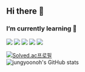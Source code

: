 ## Hi there 👋 

### I’m currently learning 🌱
<p align="left">
    <img src="https://img.shields.io/badge/JAVA-007396?style=flat-square&logo=java&logoColor=white">
    <img src="https://img.shields.io/badge/Spring-6DB33F?style=flat-square&logo=Spring&logoColor=white">
    <img src="https://img.shields.io/badge/mysql-4479A1?style=flat-square&logo=mysql&logoColor=white">
<!--     <img src="https://img.shields.io/badge/mariaDB-003545?style=flat-square&logo=mariaDB&logoColor=white"> -->
    <img src="https://img.shields.io/badge/Node.js-339933?style=flat-square&logo=Node.js&logoColor=white">
    <img src="https://img.shields.io/badge/Amazon_AWS-232F3E?style=flat-square&logo=Amazon AWS&logoColor=white">
</p>

<!-- ### About Me -->
<!-- <a href="https://goofy-limburger-3f3.notion.site/Jung-Yoonoh-958f7179a9464d938906cbc5da3ea71a"><img src="https://img.shields.io/badge/Notion-000000?style=flat-square&logo=Notion&logoColor=white"/></a> -->
    
[![Solved.ac프로필](http://mazassumnida.wtf/api/v2/generate_badge?boj=yoonoh123)](https://solved.ac/yoonoh123)    
![jungyoonoh's GitHub stats](https://github-readme-stats.vercel.app/api?username=jungyoonoh&show_icons=true&theme=dark)


<!---
jungyoonoh/jungyoonoh is a ✨ special ✨ repository because its `README.md` (this file) appears on your GitHub profile.
You can click the Preview link to take a look at your changes.
--->
